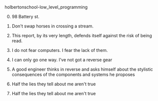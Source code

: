  holbertonschool-low_level_programming

0. 98 Battery st.

1. Don't swap horses in crossing a stream.

2. This report, by its very length, defends itself against the risk of being read.

3. I do not fear computers. I fear the lack of them.

4. I can only go one way. I've not got a reverse gear

5. A good engineer thinks in reverse and asks himself about the stylistic consequences of the components and systems he proposes

6. Half the lies they tell about me aren't true

6. Half the lies they tell about me aren't true


